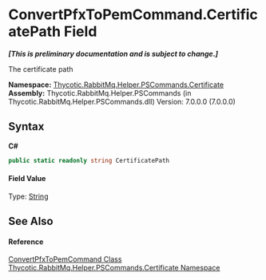# ConvertPfxToPemCommand.CertificatePath Field
 _**\[This is preliminary documentation and is subject to change.\]**_

The certificate path

**Namespace:**&nbsp;<a href="N_Thycotic_RabbitMq_Helper_PSCommands_Certificate">Thycotic.RabbitMq.Helper.PSCommands.Certificate</a><br />**Assembly:**&nbsp;Thycotic.RabbitMq.Helper.PSCommands (in Thycotic.RabbitMq.Helper.PSCommands.dll) Version: 7.0.0.0 (7.0.0.0)

## Syntax

**C#**<br />
``` C#
public static readonly string CertificatePath
```


#### Field Value
Type: <a href="http://msdn2.microsoft.com/en-us/library/s1wwdcbf" target="_blank">String</a>

## See Also


#### Reference
<a href="T_Thycotic_RabbitMq_Helper_PSCommands_Certificate_ConvertPfxToPemCommand">ConvertPfxToPemCommand Class</a><br /><a href="N_Thycotic_RabbitMq_Helper_PSCommands_Certificate">Thycotic.RabbitMq.Helper.PSCommands.Certificate Namespace</a><br />